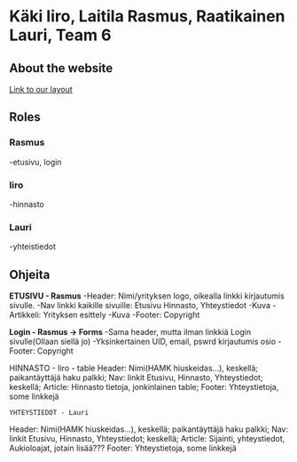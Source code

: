 # Käki Iiro, Laitila Rasmus, Raatikainen Lauri, Team 6

## About the website
[Link to our layout](https://rajamäenhiuskeidas.fi/)

## Roles

### Rasmus
-etusivu, login
### Iiro
-hinnasto
### Lauri
-yhteistiedot


## Ohjeita ##

**ETUSIVU - Rasmus**
	-Header: Nimi/yrityksen logo, oikealla linkki kirjautumis sivulle.
	-Nav linkki kaikille sivuille: Etusivu Hinnasto, Yhteystiedot
	-Kuva
	-Artikkeli: Yrityksen esittely
	-Kuva
	-Footer: Copyright

**Login - Rasmus -> Forms**
	-Sama header, mutta ilman linkkiä Login sivulle(Ollaan siellä jo)
	-Yksinkertainen UID, email, pswrd kirjautumis osio
	-Footer: Copyright

HINNASTO - Iiro - table
Header: Nimi(HAMK hiuskeidas...), keskellä; paikantäyttäjä haku palkki;
Nav: linkit Etusivu, Hinnasto, Yhteystiedot; keskellä;
Article: Hinnasto tietoja, jonkinlainen table;
Footer: Yhteystietoja, some linkkejä

	YHTEYSTIEDOT - Lauri
Header: Nimi(HAMK hiuskeidas...), keskellä; paikantäyttäjä haku palkki;
Nav: linkit Etusivu, Hinnasto, Yhteystiedot; keskellä;
Article: Sijainti, yhteystiedot, Aukioloajat, jotain lisää???
Footer: Yhteystietoja, some linkkejä
